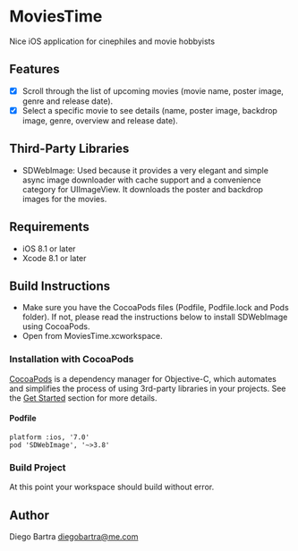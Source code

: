 # MoviesTime
Nice iOS application for cinephiles and movie hobbyists

## Features

- [x] Scroll through the list of upcoming movies (movie name, poster image, genre and release date).
- [x] Select a specific movie to see details (name, poster image, backdrop image, genre, overview and release date).

## Third-Party Libraries

- SDWebImage: Used because it provides a very elegant and simple async image downloader with cache support and a convenience category for UIImageView. It downloads the poster and backdrop images for the movies.

## Requirements

- iOS 8.1 or later
- Xcode 8.1 or later

## Build Instructions

- Make sure you have the CocoaPods files (Podfile, Podfile.lock and Pods folder). If not, please read the instructions below to install SDWebImage using CocoaPods.
- Open from MoviesTime.xcworkspace.

### Installation with CocoaPods

[CocoaPods](http://cocoapods.org/) is a dependency manager for Objective-C, which automates and simplifies the process of using 3rd-party libraries in your projects. See the [Get Started](http://cocoapods.org/#get_started) section for more details.

#### Podfile
```
platform :ios, '7.0'
pod 'SDWebImage', '~>3.8'
```

### Build Project

At this point your workspace should build without error.

## Author

Diego Bartra
diegobartra@me.com


